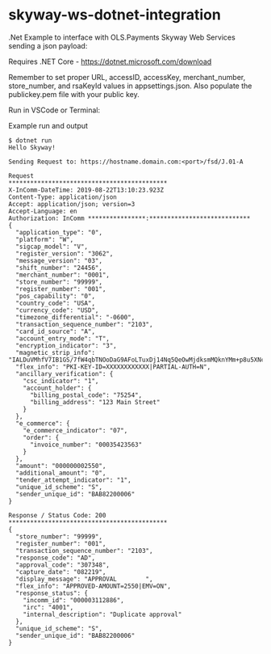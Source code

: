 # skyway-ws-dotnet-integration
.Net Example to interface with OLS.Payments Skyway Web Services sending a json payload:

Requires .NET Core - https://dotnet.microsoft.com/download

Remember to set proper URL, accessID, accessKey, merchant_number, store_number, and rsaKeyId values in appsettings.json. 
Also populate the publickey.pem file with your public key.

Run in VSCode or Terminal:

Example run and output

```
$ dotnet run
Hello Skyway!

Sending Request to: https://hostname.domain.com:<port>/fsd/J.01-A

Request
********************************************
X-InComm-DateTime: 2019-08-22T13:10:23.923Z
Content-Type: application/json
Accept: application/json; version=3
Accept-Language: en
Authorization: InComm ****************:****************************
{
  "application_type": "0",
  "platform": "W",
  "sigcap_model": "V",
  "register_version": "3062",
  "message_version": "03",
  "shift_number": "24456",
  "merchant_number": "0001",
  "store_number": "99999",
  "register_number": "001",
  "pos_capability": "0",
  "country_code": "USA",
  "currency_code": "USD",
  "timezone_differential": "-0600",
  "transaction_sequence_number": "2103",
  "card_id_source": "A",
  "account_entry_mode": "T",
  "encryption_indicator": "3",
  "magnetic_strip_info": "IALDuVMhfV7IB1GS/7fW4qbTNOoDaG9AFoLTuxDj14Nq5QeOwMjdksmMQknYMm+p8u5XNcnhGb+DEf179A0C3Hs2k8E+rlhkWBUB/a+i4Io1dGyNGjmuBEZsQRMMU9j0x6o3ycgqr1A5BmdP/FK3MMHu6OrQtOl3JVOEUC1r6gbM5XD1kOpiZWxY1TQgO5Ws9dUHczJmWEYeVXlaAJmnPKhw4Vm1aWKqf3xdm6Wbb/aqtuqgYeDNpMjsdgVKAy9RGyjgLSOEiIafQb39R+bb6jzqDvW9rQGbU7sfbv3ebX0PPmrodjDrvT7Ol6kwHQwi/gfnnS4ZNG+ccWwCk2l0dQ==",
  "flex_info": "PKI-KEY-ID=XXXXXXXXXXXX|PARTIAL-AUTH=N",
  "ancillary_verification": {
    "csc_indicator": "1",
    "account_holder": {
      "billing_postal_code": "75254",
      "billing_address": "123 Main Street"
    }
  },
  "e_commerce": {
    "e_commerce_indicator": "07",
    "order": {
      "invoice_number": "00035423563"
    }
  },
  "amount": "000000002550",
  "additional_amount": "0",
  "tender_attempt_indicator": "1",
  "unique_id_scheme": "S",
  "sender_unique_id": "BAB82200006"
}

Response / Status Code: 200
********************************************
{
  "store_number": "99999",
  "register_number": "001",
  "transaction_sequence_number": "2103",
  "response_code": "AD",
  "approval_code": "307348",
  "capture_date": "082219",
  "display_message": "APPROVAL        ",
  "flex_info": "APPROVED-AMOUNT=2550|EMV=ON",
  "response_status": {
    "incomm_id": "000003112886",
    "irc": "4001",
    "internal_description": "Duplicate approval"
  },
  "unique_id_scheme": "S",
  "sender_unique_id": "BAB82200006"
}
```
